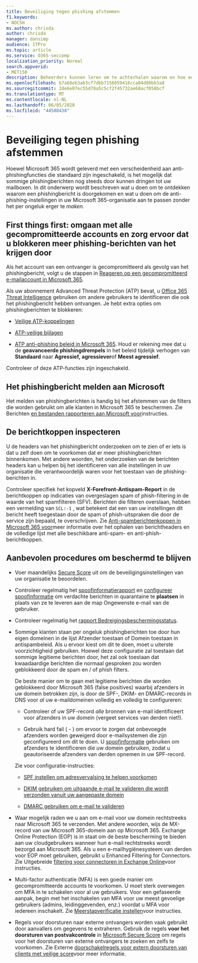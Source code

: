```yaml
---
title: Beveiliging tegen phishing afstemmen
f1.keywords:
- NOCSH
ms.author: chrisda
author: chrisda
manager: dansimp
audience: ITPro
ms.topic: article
ms.service: O365-seccomp
localization_priority: Normal
search.appverid:
- MET150
description: Beheerders kunnen leren om te achterhalen waarom en hoe een phishing-bericht is doorgekomen in Microsoft 365 en wat ze moeten doen om meer phishingberichten in de toekomst te voorkomen.
ms.openlocfilehash: b7a68eb3ab3cf7dbb7156059416cca04d80bb3a8
ms.sourcegitcommit: 2de6e07ec55d78a5c5cf2f45732ae68acf058bcf
ms.translationtype: MT
ms.contentlocale: nl-NL
ms.lasthandoff: 06/05/2020
ms.locfileid: "44588438"
---
```

# <a name="tune-anti-phishing-protection"></a>Beveiliging tegen phishing afstemmen

Hoewel Microsoft 365 wordt geleverd met een verscheidenheid aan anti-phishingfuncties die standaard zijn ingeschakeld, is het mogelijk dat sommige phishingberichten nog steeds door kunnen dringen tot uw mailboxen. In dit onderwerp wordt beschreven wat u doen om te ontdekken waarom een phishingbericht is doorgekomen en wat u doen om de anti-phishing-instellingen in uw Microsoft 365-organisatie aan te passen zonder het per ongeluk erger te _maken._

## <a name="first-things-first-deal-with-any-compromised-accounts-and-make-sure-you-block-any-more-phishing-messages-from-getting-through"></a>First things first: omgaan met alle gecompromitteerde accounts en zorg ervoor dat u blokkeren meer phishing-berichten van het krijgen door

Als het account van een ontvanger is gecompromitteerd als gevolg van het phishingbericht, volgt u de stappen in [Reageren op een gecompromitteerd e-mailaccount in Microsoft 365](responding-to-a-compromised-email-account.md).

Als uw abonnement Advanced Threat Protection (ATP) bevat, u [Office 365 Threat Intelligence](office-365-ti.md) gebruiken om andere gebruikers te identificeren die ook het phishingbericht hebben ontvangen. Je hebt extra opties om phishingberichten te blokkeren:

- [Veilige ATP-koppelingen](set-up-atp-safe-links-policies.md)

- [ATP-veilige bijlagen](set-up-atp-safe-attachments-policies.md)

- [ATP anti-phishing beleid in Microsoft 365](configure-atp-anti-phishing-policies.md). Houd er rekening mee dat u de **geavanceerde phishingdrempels** in het beleid tijdelijk verhogen van **Standaard** naar **Agressief,** **agressiever**of **Meest agressief**.

Controleer of deze ATP-functies zijn ingeschakeld.

## <a name="report-the-phishing-message-to-microsoft"></a>Het phishingbericht melden aan Microsoft

Het melden van phishingberichten is handig bij het afstemmen van de filters die worden gebruikt om alle klanten in Microsoft 365 te beschermen. Zie Berichten [en bestanden rapporteren aan Microsoft voor](report-junk-email-messages-to-microsoft.md)instructies.

## <a name="inspect-the-message-headers"></a>De berichtkoppen inspecteren

U de headers van het phishingbericht onderzoeken om te zien of er iets is dat u zelf doen om te voorkomen dat er meer phishingberichten binnenkomen. Met andere woorden, het onderzoeken van de berichten headers kan u helpen bij het identificeren van alle instellingen in uw organisatie die verantwoordelijk waren voor het toestaan van de phishing-berichten in.

Controleer specifiek het kopveld **X-Forefront-Antispam-Report** in de berichtkoppen op indicaties van overgeslagen spam of phish-filtering in de waarde van het spamfilteren (SFV). Berichten die filteren overslaan, hebben een vermelding van `SCL:-1` , wat betekent dat een van uw instellingen dit bericht heeft toegestaan door de spam of phish-uitspraken die door de service zijn bepaald, te overschrijven. Zie [Anti-spamberichtenkoppen in Microsoft 365 voor](anti-spam-message-headers.md)meer informatie over het ophalen van berichtheaders en de volledige lijst met alle beschikbare anti-spam- en anti-phish-berichtkoppen.

## <a name="best-practices-to-stay-protected"></a>Aanbevolen procedures om beschermd te blijven

- Voer maandelijks [Secure Score](../mtp/microsoft-secure-score.md) uit om de beveiligingsinstellingen van uw organisatie te beoordelen.

- Controleer regelmatig het [spoofinformatierapport](learn-about-spoof-intelligence.md) en [configureer spoofinformatie](set-up-anti-phishing-policies.md#spoof-settings) om verdachte berichten in quarantaine te **plaatsen** in plaats van ze te leveren aan de map Ongewenste e-mail van de gebruiker.

- Controleer regelmatig het [rapport Bedreigingsbeschermingsstatus](view-reports-for-atp.md#threat-protection-status-report).

- Sommige klanten staan per ongeluk phishingberichten toe door hun eigen domeinen in de lijst Afzender toestaan of Domein toestaan in antispambeleid. Als u ervoor kiest om dit te doen, moet u uiterste voorzichtigheid gebruiken. Hoewel deze configuratie zal toestaan dat sommige legitieme berichten door, het zal ook toestaan dat kwaadaardige berichten die normaal gesproken zou worden geblokkeerd door de spam en / of phish filters.

  De beste manier om te gaan met legitieme berichten die worden geblokkeerd door Microsoft 365 (false positives) waarbij afzenders in uw domein betrokken zijn, is door de SPF-, DKIM- en DMARC-records in DNS voor _al_ uw e-maildomeinen volledig en volledig te configureren:

  - Controleer of uw SPF-record _alle_ bronnen van e-mail identificeert voor afzenders in uw domein (vergeet services van derden niet!).

  - Gebruik hard fail ( \- ) om ervoor te zorgen dat onbevoegde afzenders worden geweigerd door e-mailsystemen die zijn geconfigureerd om dit te doen. U [spoofinformatie](learn-about-spoof-intelligence.md) gebruiken om afzenders te identificeren die uw domein gebruiken, zodat u geautoriseerde afzenders van derden opnemen in uw SPF-record.

  Zie voor configuratie-instructies:
  
  - [SPF instellen om adresvervalsing te helpen voorkomen](set-up-spf-in-office-365-to-help-prevent-spoofing.md)

  - [DKIM gebruiken om uitgaande e-mail te valideren die wordt verzonden vanuit uw aangepaste domein](use-dkim-to-validate-outbound-email.md)

  - [DMARC gebruiken om e-mail te valideren](use-dmarc-to-validate-email.md)

- Waar mogelijk raden we u aan om e-mail voor uw domein rechtstreeks naar Microsoft 365 te verzenden. Met andere woorden, wijs de MX-record van uw Microsoft 365-domein aan op Microsoft 365. Exchange Online Protection (EOP) is in staat om de beste bescherming te bieden aan uw cloudgebruikers wanneer hun e-mail rechtstreeks wordt bezorgd aan Microsoft 365. Als u een e-mailhygiënesysteem van derden voor EOP moet gebruiken, gebruikt u Enhanced Filtering for Connectors. Zie Uitgebreide [filtering voor connectoren in Exchange Online](https://docs.microsoft.com/Exchange/mail-flow-best-practices/use-connectors-to-configure-mail-flow/enhanced-filtering-for-connectors)voor instructies.

- Multi-factor authenticatie (MFA) is een goede manier om gecompromitteerde accounts te voorkomen. U moet sterk overwegen om MFA in te schakelen voor al uw gebruikers. Voor een gefaseerde aanpak, begin met het inschakelen van MFA voor uw meest gevoelige gebruikers (admins, leidinggevenden, enz.) voordat u MFA voor iedereen inschakelt. Zie [Meerstapverificatie instellen](../../admin/security-and-compliance/set-up-multi-factor-authentication.md)voor instructies.

- Regels voor doorsturen naar externe ontvangers worden vaak gebruikt door aanvallers om gegevens te extraheren. Gebruik de regels **voor het doorsturen van postvakcontrole** in [Microsoft Secure Score](../mtp/microsoft-secure-score.md) om regels voor het doorsturen van externe ontvangers te zoeken en zelfs te voorkomen. Zie Externe [doorschakelregels voor extern doorsturen van clients met veilige score](https://docs.microsoft.com/archive/blogs/office365security/mitigating-client-external-forwarding-rules-with-secure-score)voor meer informatie.
